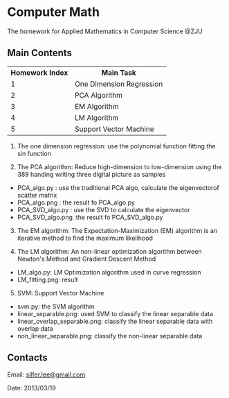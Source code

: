 Computer Math
========================================================
The homework for Applied Mathematics in Computer Science @ZJU

Main Contents
--------------------------------------------------------
<table>
<tr>
  <th>Homework Index</th> <th>Main Task</th>
</tr>
<tr>
  <td>1</td> <td>One Dimension Regression</td>
</tr>
<tr>
  <td>2</td> <td>PCA Algorithm</td> 
</tr>
<tr>
  <td>3</td> <td>EM Algorithm</td>
</tr>
<tr>
  <td>4</td> <td>LM Algorithm</td>
</tr>
<tr>
  <td>5</td> <td>Support Vector Machine</td>
</tr>
</table>

1. The one dimension regression: use the polynomial function fitting the sin function


2. The PCA algorithm: Reduce high-dimension to low-dimension using the 389 handing writing three digital picture as samples
 * PCA_algo.py : use the traditional PCA algo, calculate the eigenvectorof scatter matrix
 * PCA_algo.png : the result fo PCA_algo.py
 * PCA_SVD_algo.py : use the SVD to calculate the eigenvector
 * PCA_SVD_algo.png :the result fo PCA_SVD_algo.py


3. The EM algorithm: The Expectation-Maximization (EM) algorithm is an iterative method to find the maximum likelihood


4. The LM algorithm: An non-linear optimization algorithm between Newton's Method and Gradient Descent Method
 + LM_algo.py: LM Optimization algorithm used in curve regression
 + LM_fitting.png: result

5. SVM: Support Vector Machine
 + svm.py: the SVM algorithm
 + linear_separable.png: used SVM to classify the linear separable data
 + linear_overlap_separable.png: classify the linear separable data with overlap data
 + non_linear_separable.png: classify the non-linear separable data

 Contacts
 -----------------------------------------------------------------
 Email: silfer.lee@gmail.com

 Date: 2013/03/19
